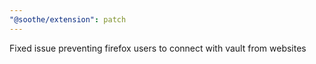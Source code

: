```yaml
---
"@soothe/extension": patch
---
```


Fixed issue preventing firefox users to connect with vault from websites
